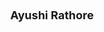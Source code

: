 ---
layout: page
title: <font size =4 > Ayushi Rathore </font> <br /> <br />
description: Summer 2019 - Fall 2019, RIT
img: assets/img/members/ayushi.jpg
importance: 3
category: Master Students Alumni
---